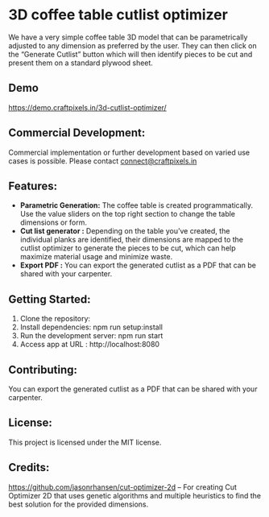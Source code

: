 # 3D coffee table cutlist optimizer
We have a very simple coffee table 3D model that can be parametrically adjusted to any dimension as preferred by the user. They can then click on the “Generate Cutlist” button which will then identify pieces to be cut and present them on a standard plywood sheet.

## Demo
https://demo.craftpixels.in/3d-cutlist-optimizer/

## Commercial Development:
Commercial implementation or further development based on varied use cases is possible. Please contact connect@craftpixels.in  

## Features:
* **Parametric Generation:** The coffee table is created programmatically. Use the value sliders on the top right section to change the table dimensions or form.
* **Cut list generator :** Depending on the table you’ve created, the individual planks are identified, their dimensions are mapped to the cutlist optimizer to generate the pieces to be cut, which can help maximize material usage and minimize waste.
* **Export PDF :** You can export the generated cutlist as a PDF that can be shared with your carpenter. 

## Getting Started:
1. Clone the repository:
2. Install dependencies: npm run setup:install
3. Run the development server: npm run start
4. Access app at URL : http://localhost:8080

## Contributing:
You can export the generated cutlist as a PDF that can be shared with your carpenter. 

## License:
This project is licensed under the MIT license. 

## Credits:
https://github.com/jasonrhansen/cut-optimizer-2d –  For creating Cut Optimizer 2D that uses genetic algorithms and multiple heuristics to find the best solution for the provided dimensions. 
 

